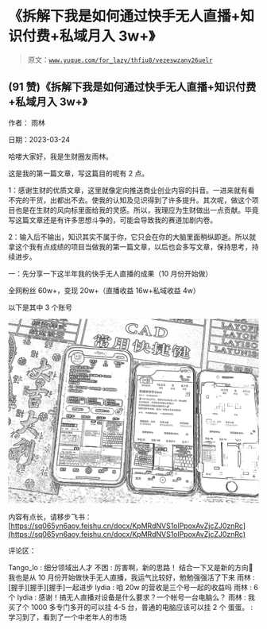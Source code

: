 # 《拆解下我是如何通过快手无人直播+知识付费+私域月入 3w+》

> 原文：[`www.yuque.com/for_lazy/thfiu8/vezeswzany26uelr`](https://www.yuque.com/for_lazy/thfiu8/vezeswzany26uelr)



## (91 赞)《拆解下我是如何通过快手无人直播+知识付费+私域月入 3w+》 

作者： 雨林 

日期：2023-03-24 

哈喽大家好，我是生财圈友雨林。 

这是我的第一篇文章，写这篇目的呢有 2 点。 

1：感谢生财的优质文章，这里就像定向推送商业创业内容的抖音。一进来就有看不完的干货，出都出不去。使我的认知及见识得到了许多提升。其次呢，做这个项目也是在生财的风向标里面给我的灵感。所以，我理应为生财做出一点贡献。毕竟写这篇文章还是有许多思想斗争的，可能会导致我的赛道加剧内卷。 

2：输入后不输出，知识其实不属于你，它只会在你的大脑里面稍纵即逝。所以就拿这个我有点成绩的项目当做我的第一篇文章，以后也会多写文章，保持思考，持续进步。 

一：先分享一下这半年我的快手无人直播的成果（10 月份开始做） 

全网粉丝 60w+，变现 20w+（直播收益 16w+私域收益 4w） 

以下是其中 3 个账号 

![](img/1065f83ad2198c8aaae66098f403217b.png)  

内容有点长，请移步飞书：[https://sq065yn6aoy.feishu.cn/docx/KpMRdNVS1olPpoxAvZjcZJ0znRc](https://sq065yn6aoy.feishu.cn/docx/KpMRdNVS1olPpoxAvZjcZJ0znRc) 

评论区： 

Tango_lo : 细分领域出人才 不困 : 厉害啊，新的思路！ 结合一下又是新的方向🧭 我也是从 10 月份开始做快手无人直播，我运气比较好，勉勉强强活了下来 雨林 : [握手][握手][握手]一起进步 lydia : 咱 20w 的营收是三个号一起的收益吗 雨林 : 6 个 lydia : 感谢！搞无人直播对设备是什么要求？一个帐号一台电脑么？ 雨林 : 我买了个 1000 多专门多开的可以挂 4-5 台，普通的电脑应该可以挂 2 个 蛋蛋。 : 学习到了，看到了一个中老年人的市场